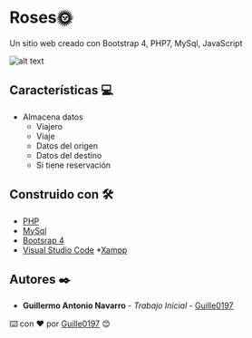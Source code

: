 # Roses🌞

Un sitio web creado con Bootstrap 4, PHP7, MySql, JavaScript

![alt text](https://github.com/Guille0197/AgenciaViajes-php/blob/master/images/Index%20-%20Sun%20Side%20-Agencia%20de%20Viajes.png)

## Características 💻
* Almacena datos 
  - Viajero
  - Viaje
  - Datos del origen 
  - Datos del destino 
  - Si tiene reservación

## Construido con 🛠️
* [PHP](https://www.php.net/downloads.php)
* [MySql](https://dev.mysql.com/downloads/)
* [Bootsrap 4](https://getbootstrap.com/)
* [Visual Studio Code](https://code.visualstudio.com/) 
*[Xampp](https://www.apachefriends.org/es/download.html)

## Autores ✒️

* **Guillermo Antonio Navarro** - *Trabajo Inicial* - [Guille0197](https://github.com/Guille0197/AgenciaViajes-php)

⌨️ con ❤️ por [Guille0197](https://github.com/Guille0197) 😊
